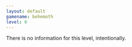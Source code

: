 ```yaml
---
layout: default
gamename: behemoth
level: 6
---
```

There is no information for this level, intentionally.

